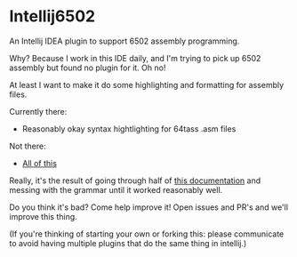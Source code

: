 # Intellij6502
An Intellij IDEA plugin to support 6502 assembly programming.

Why?
Because I work in this IDE daily,
and I'm trying to pick up 6502 assembly but found no plugin for it.
Oh no!

At least I want to make it do some highlighting and formatting for assembly files.

Currently there:
* Reasonably okay syntax hightlighting for 64tass .asm files

Not there:
* [All of this](https://github.com/matozoid/Intellij6502/issues)

Really, it's the result of going through half of [this documentation](http://www.jetbrains.org/intellij/sdk/docs/tutorials/custom_language_support_tutorial.html)
and messing with the grammar until it worked reasonably well.

Do you think it's bad?
Come help improve it!
Open issues and PR's and we'll improve this thing.

(If you're thinking of starting your own or forking this:
please communicate to avoid having multiple plugins that do the same thing in intellij.)
